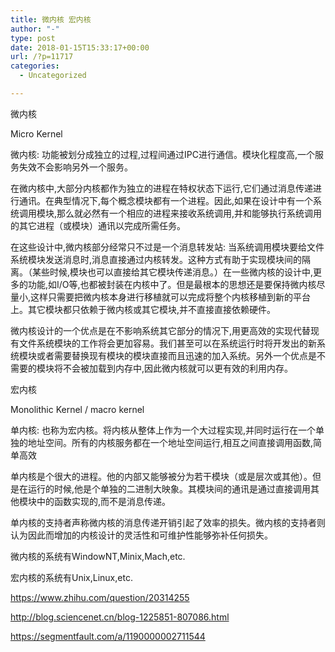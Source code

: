 ```yaml
---
title: 微内核 宏内核
author: "-"
type: post
date: 2018-01-15T15:33:17+00:00
url: /?p=11717
categories:
  - Uncategorized

---
```

微内核
  
Micro Kernel
  
微内核: 功能被划分成独立的过程,过程间通过IPC进行通信。模块化程度高,一个服务失效不会影响另外一个服务。
  
在微内核中,大部分内核都作为独立的进程在特权状态下运行,它们通过消息传递进行通讯。在典型情况下,每个概念模块都有一个进程。因此,如果在设计中有一个系统调用模块,那么就必然有一个相应的进程来接收系统调用,并和能够执行系统调用的其它进程（或模块）通讯以完成所需任务。

在这些设计中,微内核部分经常只不过是一个消息转发站: 当系统调用模块要给文件系统模块发送消息时,消息直接通过内核转发。这种方式有助于实现模块间的隔离。（某些时候,模块也可以直接给其它模块传递消息。）在一些微内核的设计中,更多的功能,如I/O等,也都被封装在内核中了。但是最根本的思想还是要保持微内核尽量小,这样只需要把微内核本身进行移植就可以完成将整个内核移植到新的平台上。其它模块都只依赖于微内核或其它模块,并不直接直接依赖硬件。

微内核设计的一个优点是在不影响系统其它部分的情况下,用更高效的实现代替现有文件系统模块的工作将会更加容易。我们甚至可以在系统运行时将开发出的新系统模块或者需要替换现有模块的模块直接而且迅速的加入系统。另外一个优点是不需要的模块将不会被加载到内存中,因此微内核就可以更有效的利用内存。

宏内核
  
Monolithic Kernel / macro kernel
  
单内核: 也称为宏内核。将内核从整体上作为一个大过程实现,并同时运行在一个单独的地址空间。所有的内核服务都在一个地址空间运行,相互之间直接调用函数,简单高效
  
单内核是个很大的进程。他的内部又能够被分为若干模块（或是层次或其他）。但是在运行的时候,他是个单独的二进制大映象。其模块间的通讯是通过直接调用其他模块中的函数实现的,而不是消息传递。

单内核的支持者声称微内核的消息传递开销引起了效率的损失。微内核的支持者则认为因此而增加的内核设计的灵活性和可维护性能够弥补任何损失。

微内核的系统有WindowNT,Minix,Mach,etc.
  
宏内核的系统有Unix,Linux,etc.

https://www.zhihu.com/question/20314255
  
http://blog.sciencenet.cn/blog-1225851-807086.html
  
https://segmentfault.com/a/1190000002711544